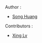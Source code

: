 Author :

- [Song Huang](https://github.com/dr-guangtou)

Contributors :

- [Xing Lv](https://github.com/xinglunju)


